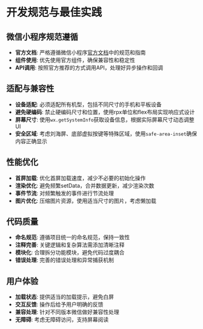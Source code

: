 # 开发规范与最佳实践

## 微信小程序规范遵循
- **官方文档**: 严格遵循微信小程序[官方文档](https://developers.weixin.qq.com/miniprogram/dev/framework/)中的规范和指南
- **组件使用**: 优先使用官方组件，确保兼容性和稳定性
- **API调用**: 按照官方推荐的方式调用API，处理好异步操作和回调

## 适配与兼容性
- **设备适配**: 必须适配所有机型，包括不同尺寸的手机和平板设备
- **避免硬编码**: 禁止硬编码尺寸和位置，使用rpx单位和flex布局实现响应式设计
- **屏幕尺寸**: 使用`wx.getSystemInfo`获取设备信息，根据实际屏幕尺寸动态调整UI
- **安全区域**: 考虑刘海屏、底部虚拟按键等特殊区域，使用`safe-area-inset`确保内容正确显示

## 性能优化
- **首屏加载**: 优化首屏加载速度，减少不必要的初始化操作
- **渲染优化**: 避免频繁setData，合并数据更新，减少渲染次数
- **事件节流**: 对频繁触发的事件进行节流处理
- **图片优化**: 压缩图片资源，使用适当尺寸的图片，考虑懒加载

## 代码质量
- **命名规范**: 遵循项目统一的命名规范，保持一致性
- **注释完善**: 关键逻辑和复杂算法需添加清晰注释
- **模块化**: 合理拆分功能模块，避免代码过度耦合
- **错误处理**: 完善的错误处理和异常捕获机制

## 用户体验
- **加载状态**: 提供适当的加载提示，避免白屏
- **交互反馈**: 操作后给予用户明确的反馈
- **兼容处理**: 针对不同版本微信做好兼容性处理
- **无障碍**: 考虑无障碍访问，支持屏幕阅读